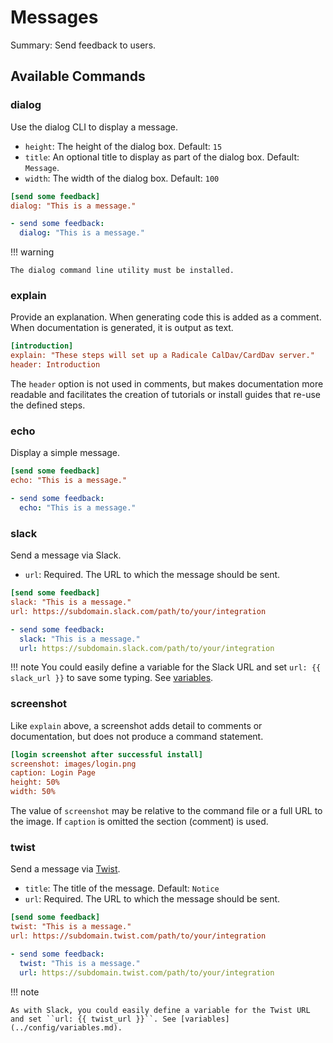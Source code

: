 # Messages

Summary: Send feedback to users.

## Available Commands

### dialog

Use the dialog CLI to display a message.

- `height`: The height of the dialog box. Default: `15`
- `title`: An optional title to display as part of the dialog box. Default: `Message`.
- `width`: The width of the dialog box. Default: `100`

```ini
[send some feedback]
dialog: "This is a message."
```

```yaml
- send some feedback:
  dialog: "This is a message."
```

!!! warning

    The dialog command line utility must be installed.

### explain

Provide an explanation. When generating code this is added as a comment. When documentation is generated, it is output as text.

```ini
[introduction]
explain: "These steps will set up a Radicale CalDav/CardDav server."
header: Introduction
```

The `header` option is not used in comments, but makes documentation more readable and facilitates the creation of tutorials or install guides that re-use the defined steps.

### echo

Display a simple message.

```ini
[send some feedback]
echo: "This is a message."
```

```yaml
- send some feedback:
  echo: "This is a message."
```

### slack

Send a message via Slack.

- `url`: Required. The URL to which the message should be sent.

```ini
[send some feedback]
slack: "This is a message."
url: https://subdomain.slack.com/path/to/your/integration
```

```yaml
- send some feedback:
  slack: "This is a message."
  url: https://subdomain.slack.com/path/to/your/integration
```

!!! note
    You could easily define a variable for the Slack URL and set ``url: {{ slack_url }}`` to save some typing. See [variables](../config/variables.md).

### screenshot

Like `explain` above, a screenshot adds detail to comments or documentation, but does not produce a command statement.

```ini
[login screenshot after successful install]
screenshot: images/login.png
caption: Login Page
height: 50%
width: 50%
```

The value of `screenshot` may be relative to the command file or a full URL to the image. If `caption` is omitted the section (comment) is used.

### twist

Send a message via [Twist](https://twist.com).

- `title`: The title of the message. Default: `Notice`
- `url`: Required. The URL to which the message should be sent.

```ini
[send some feedback]
twist: "This is a message."
url: https://subdomain.twist.com/path/to/your/integration
```

```yaml
- send some feedback:
  twist: "This is a message."
  url: https://subdomain.twist.com/path/to/your/integration
```

!!! note

    As with Slack, you could easily define a variable for the Twist URL and set ``url: {{ twist_url }}``. See [variables](../config/variables.md).
